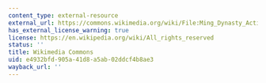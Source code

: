 ```yaml
---
content_type: external-resource
external_url: https://commons.wikimedia.org/wiki/File:Ming_Dynasty_Activities_of_Minister_of_War_Wang_Qiong.jpg
has_external_license_warning: true
license: https://en.wikipedia.org/wiki/All_rights_reserved
status: ''
title: Wikimedia Commons
uid: e4932bfd-905a-41d8-a5ab-02ddcf4b8ae3
wayback_url: ''
---
```

